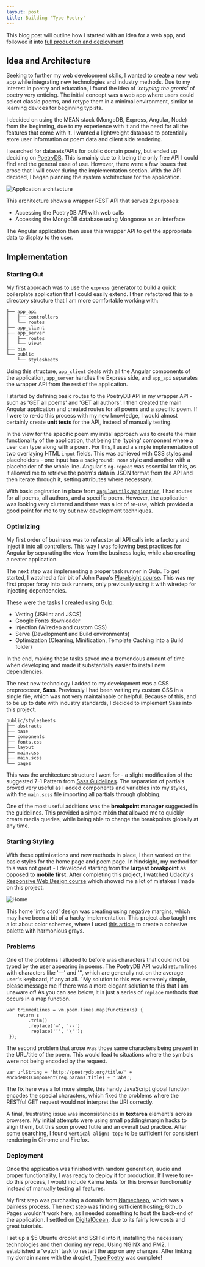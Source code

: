 ```yaml
---
layout: post
title: Building 'Type Poetry'
---
```

This blog post will outline how I started with an idea for a web app, and followed it into [full production and deployment](http://typepoetry.com/).

## Idea and Architecture
Seeking to further my web development skills, I wanted to create a new web app while integrating new technologies and industry methods. Due to my interest in poetry and education, I found the idea of *'retyping the greats'* of poetry very enticing. The initial concept was a web app where users could select classic poems, and retype them in a minimal environment, similar to learning devices for beginning typists.

I decided on using the MEAN stack (MongoDB, Express, Angular, Node) from the beginning, due to my experience with it and the need for all the features that come with it. I wanted a lightweight database to potentially store user information or poem data and client side rendering. 

I searched for datasets/APIs for public domain poetry, but ended up deciding on [PoetryDB](http://poetrydb.org/index.html). This is mainly due to it being the only free API I could find and the general ease of use.  However, there were a few issues that arose that I will cover during the implementation section. With the API decided, I began planning the system architecture for the application. 

![Application architecture]({{site.baseurl}}/assets/typoetry-diagram.png)

This architecture shows a wrapper REST API that serves 2 purposes:
* Accessing the PoetryDB API with web calls
* Accessing the MongoDB database using Mongoose as an interface

The Angular application then uses this wrapper API to get the appropriate data to display to the user.

## Implementation

### Starting Out

My first approach was to use the `express` generator to build a quick boilerplate application that I could easily extend. I then refactored this to a directory structure that I am more comfortable working with:

```
├── app_api
│   ├── controllers
│   └── routes
├── app_client
├── app_server
│   ├── routes
│   └── views
├── bin
└── public
    └── stylesheets

```
Using this structure, `app_client` deals with all the Angular components of the application, `app_server` handles the Express side, and `app_api` separates the wrapper API from the rest of the application. 

I started by defining basic routes to the PoetryDB API in my wrapper API - such as 'GET all poems' and 'GET all authors'. I then created the main Angular application and created routes for all poems and a specific poem. If I were to re-do this process with my new knowledge, I would almost certainly create **unit tests** for the API, instead of manually testing. 

In the view for the specific poem my initial approach was to create the main functionality of the application, that being the 'typing' component where a user can type along with a poem. For this, I used a simple implementation of two overlaying HTML `input` fields. This was achieved with CSS styles and placeholders - one input has a `background: none` style and another with a placeholder of the whole line. Angular's `ng-repeat` was essential for this, as it allowed me to retrieve the poem's data in JSON format from the API and then iterate through it, setting attributes where necessary. 

With basic pagination in place from [`angularUtils/pagination`](https://github.com/michaelbromley/angularUtils/tree/master/src/directives/pagination), I had routes for all poems, all authors, and a specific poem. However, the application was looking very cluttered and there was a lot of re-use, which provided a good point for me to try out new development techniques.

### Optimizing 

My first order of business was to refacstor all API calls into a factory and inject it into all controllers. This way I was following best practices for Angular by separating the view from the business logic, while also creating a neater application.

The next step was implementing a proper task runner in Gulp. To get started, I watched a fair bit of John Papa's [Pluralsight course](https://app.pluralsight.com/courses/javascript-build-automation-gulpjs). This was my first proper foray into task runners, only previously using it with wiredep for injecting dependencies. 

These were the tasks I created using Gulp:
* Vetting (JSHint and JSCS)
* Google Fonts downloader
* Injection (Wiredep and custom CSS)
* Serve (Development and Build environments)
* Optimization (Cleaning, Minification, Template Caching into a Build folder)

In the end, making these tasks saved me a tremendous amount of time when developing and made it substantially easier to install new dependencies. 

The next new technology I added to my development was a CSS preprocessor, **Sass**. Previously I had been writing my custom CSS in a single file, which was not very maintainable or helpful. Because of this, and to be up to date with industry standards, I decided to implement Sass into this project. 

```
public/stylesheets
├── abstracts
├── base
├── components
├── fonts.css
├── layout
├── main.css
├── main.scss
└── pages
```
This was the architecture structure I went for - a slight modification of the suggested 7-1 Pattern from [Sass Guidelines](https://sass-guidelin.es). The separation of partials proved very useful as I added components and variables into my styles, with the `main.scss` file importing all partials through globbing. 

One of the most useful additions was the **breakpoint manager** suggested in the guidelines. This provided a simple mixin that allowed me to quickly create media queries, while being able to change the breakpoints globally at any time. 

### Starting Styling

With these optimizations and new methods in place, I then worked on the basic styles for the home page and poem page. In hindsight, my method for this was not great - I developed starting from the **largest breakpoint** as opposed to **mobile first**. After completing this project, I watched Udacity's [Responsive Web Design course](https://www.udacity.com/course/responsive-web-design-fundamentals--ud893) which showed me a lot of mistakes I made on this project.

![Home]({{site.baseurl}}/assets/typoetry-home.png)

This home 'info card' design was creating using negative margins, which may have been a bit of a hacky implementation. This project also taught me a lot about color schemes, where I used [this article](https://www.smashingmagazine.com/2016/04/web-developer-guide-color/) to create a cohesive palette with harmonious grays.

### Problems

One of the problems I alluded to before was characters that could not be typed by the user appearing in poems. The PoetryDB API would return lines with characters like '—' and '’', which are generally not on the average user's keyboard, if any at all. 
’
My solution to this was extremely simple, please message me if there was a more elegant solution to this that I am unaware of! As you can see below, it is just a series of `replace` methods that occurs in a map function.

```
var trimmedLines = vm.poem.lines.map(function(s) {
	return s
		.trim()
		.replace('—', '--')
		 replace('’', '\'');
 });
```

The second problem that arose was those same characters being present in the URL/title of the poem. This would lead to situations where the symbols were not being encoded by the request. 

```
var urlString = 'http://poetrydb.org/title/' + encodeURIComponent(req.params.title) + ':abs';
```

The fix here was a lot more simple, this handy JavaScript global function encodes the special characters, which fixed the problems where the RESTful GET request would not interpret the URI correctly.

A final, frustrating issue was inconsistencies in **textarea** element's across browsers. My initial attempts were using small padding/margin hacks to align them, but this soon proved futile and an overall bad practice. After some searching, I found `vertical-align: top;` to be sufficient for consistent rendering in Chrome and Firefox. 

### Deployment

Once the application was finished with random generation, audio and proper functionality, I was ready to deploy it for production. If I were to re-do this process, I would include Karma tests for this browser functionality instead of manually testing all features. 

My first step was purchasing a domain from [Namecheap](https://www.namecheap.com/), which was a painless process. The next step was finding sufficient hosting; Github Pages wouldn't work here, as I needed something to host the back-end of the application. I settled on [DigitalOcean](https://www.digitalocean.com/), due to its fairly low costs and great tutorials. 

I set up a $5 Ubuntu droplet and SSH'd into it, installing the necessary technologies and then cloning my repo. Using NGINX and PM2, I established a 'watch' task to restart the app on any changes. After linking my domain name with the droplet, [Type Poetry](http://typepoetry.com/) was complete!